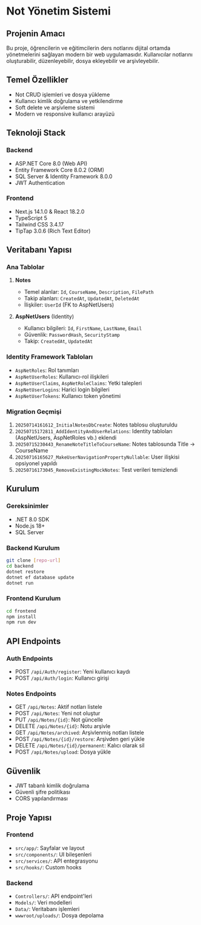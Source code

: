 # Not Yönetim Sistemi

## Projenin Amacı
Bu proje, öğrencilerin ve eğitimcilerin ders notlarını dijital ortamda yönetmelerini sağlayan modern bir web uygulamasıdır. Kullanıcılar notlarını oluşturabilir, düzenleyebilir, dosya ekleyebilir ve arşivleyebilir.

## Temel Özellikler
- Not CRUD işlemleri ve dosya yükleme
- Kullanıcı kimlik doğrulama ve yetkilendirme
- Soft delete ve arşivleme sistemi
- Modern ve responsive kullanıcı arayüzü

## Teknoloji Stack

### Backend
- ASP.NET Core 8.0 (Web API)
- Entity Framework Core 8.0.2 (ORM)
- SQL Server & Identity Framework 8.0.0
- JWT Authentication

### Frontend
- Next.js 14.1.0 & React 18.2.0
- TypeScript 5
- Tailwind CSS 3.4.17
- TipTap 3.0.6 (Rich Text Editor)

## Veritabanı Yapısı

### Ana Tablolar
1. **Notes**
   - Temel alanlar: `Id`, `CourseName`, `Description`, `FilePath`
   - Takip alanları: `CreatedAt`, `UpdatedAt`, `DeletedAt`
   - İlişkiler: `UserId` (FK to AspNetUsers)

2. **AspNetUsers** (Identity)
   - Kullanıcı bilgileri: `Id`, `FirstName`, `LastName`, `Email`
   - Güvenlik: `PasswordHash`, `SecurityStamp`
   - Takip: `CreatedAt`, `UpdatedAt`

### Identity Framework Tabloları
- `AspNetRoles`: Rol tanımları
- `AspNetUserRoles`: Kullanıcı-rol ilişkileri
- `AspNetUserClaims`, `AspNetRoleClaims`: Yetki talepleri
- `AspNetUserLogins`: Harici login bilgileri
- `AspNetUserTokens`: Kullanıcı token yönetimi

### Migration Geçmişi
1. `20250714161612_InitialNotesDbCreate`: Notes tablosu oluşturuldu
2. `20250715172811_AddIdentityAndUserRelations`: Identity tabloları (AspNetUsers, AspNetRoles vb.) eklendi
3. `20250715230443_RenameNoteTitleToCourseName`: Notes tablosunda Title → CourseName
4. `20250716165627_MakeUserNavigationPropertyNullable`: User ilişkisi opsiyonel yapıldı
5. `20250716173045_RemoveExistingMockNotes`: Test verileri temizlendi

## Kurulum

### Gereksinimler
- .NET 8.0 SDK
- Node.js 18+
- SQL Server

### Backend Kurulum
```bash
git clone [repo-url]
cd backend
dotnet restore
dotnet ef database update
dotnet run
```

### Frontend Kurulum
```bash
cd frontend
npm install
npm run dev
```

## API Endpoints

### Auth Endpoints
- POST `/api/Auth/register`: Yeni kullanıcı kaydı
- POST `/api/Auth/login`: Kullanıcı girişi

### Notes Endpoints
- GET `/api/Notes`: Aktif notları listele
- POST `/api/Notes`: Yeni not oluştur
- PUT `/api/Notes/{id}`: Not güncelle
- DELETE `/api/Notes/{id}`: Notu arşivle
- GET `/api/Notes/archived`: Arşivlenmiş notları listele
- POST `/api/Notes/{id}/restore`: Arşivden geri yükle
- DELETE `/api/Notes/{id}/permanent`: Kalıcı olarak sil
- POST `/api/Notes/upload`: Dosya yükle

## Güvenlik
- JWT tabanlı kimlik doğrulama
- Güvenli şifre politikası
- CORS yapılandırması

## Proje Yapısı

### Frontend
- `src/app/`: Sayfalar ve layout
- `src/components/`: UI bileşenleri
- `src/services/`: API entegrasyonu
- `src/hooks/`: Custom hooks

### Backend
- `Controllers/`: API endpoint'leri
- `Models/`: Veri modelleri
- `Data/`: Veritabanı işlemleri
- `wwwroot/uploads/`: Dosya depolama 